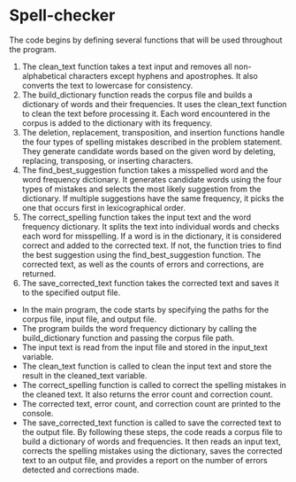 # Spell-checker
The code begins by defining several functions that will be used throughout the program.
1.	The clean_text function takes a text input and removes all non-alphabetical characters except hyphens and apostrophes. It also converts the text to lowercase for consistency.
2.	The build_dictionary function reads the corpus file and builds a dictionary of words and their frequencies. It uses the clean_text function to clean the text before processing it. Each word encountered in the corpus is added to the dictionary with its frequency.
3.	The deletion, replacement, transposition, and insertion functions handle the four types of spelling mistakes described in the problem statement. They generate candidate words based on the given word by deleting, replacing, transposing, or inserting characters.
4.	The find_best_suggestion function takes a misspelled word and the word frequency dictionary. It generates candidate words using the four types of mistakes and selects the most likely suggestion from the dictionary. If multiple suggestions have the same frequency, it picks the one that occurs first in lexicographical order.
5.	The correct_spelling function takes the input text and the word frequency dictionary. It splits the text into individual words and checks each word for misspelling. If a word is in the dictionary, it is considered correct and added to the corrected text. If not, the function tries to find the best suggestion using the find_best_suggestion function. The corrected text, as well as the counts of errors and corrections, are returned.
6.	The save_corrected_text function takes the corrected text and saves it to the specified output file.

-	In the main program, the code starts by specifying the paths for the corpus file, input file, and output file.
-	The program builds the word frequency dictionary by calling the build_dictionary function and passing the corpus file path.
-	The input text is read from the input file and stored in the input_text variable.
-	The clean_text function is called to clean the input text and store the result in the cleaned_text variable.
-	The correct_spelling function is called to correct the spelling mistakes in the cleaned text. It also returns the error count and correction count.
-	The corrected text, error count, and correction count are printed to the console.
-	The save_corrected_text function is called to save the corrected text to the output file.
By following these steps, the code reads a corpus file to build a dictionary of words and frequencies. It then reads an input text, corrects the spelling mistakes using the dictionary, saves the corrected text to an output file, and provides a report on the number of errors detected and corrections made.
